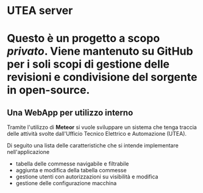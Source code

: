 # UTEA server

Questo è un progetto a scopo _privato_. Viene mantenuto su __GitHub__ per i soli scopi di gestione delle revisioni e condivisione del sorgente in open-source.
=======


## Una WebApp per utilizzo interno
Tramite l'utilizzo di __Meteor__ si vuole sviluppare un sistema che tenga traccia delle attività svolte dall'Ufficio Tecnico Elettrico e Automazione (UTEA).

Di seguito una lista delle caratteristiche che si intende implementare nell'applicazione
* tabella delle commesse navigabile e filtrabile
* aggiunta e modifica della tabella commesse
* gestione utenti con autorizzazioni su visibilità e modifica
* gestione delle configurazione macchina
